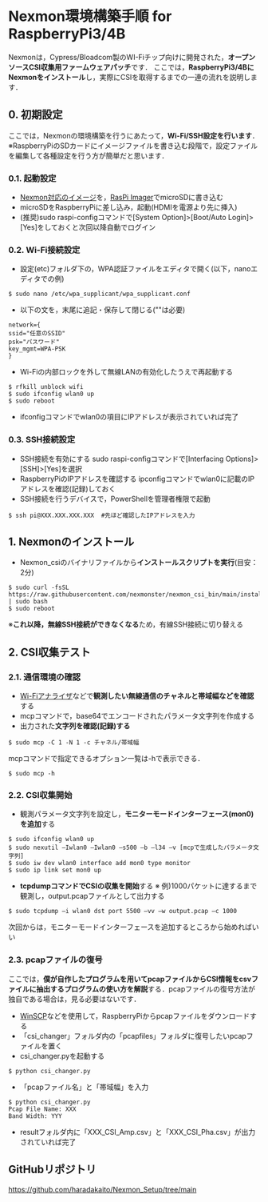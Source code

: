 # Nexmon環境構築手順 for RaspberryPi3/4B
Nexmonは，Cypress/Bloadcom製のWI-Fiチップ向けに開発された，**オープンソースCSI収集用ファームウェアパッチ**です．
ここでは，**RaspberryPi3/4BにNexmonをインストール**し，実際にCSIを取得するまでの一連の流れを説明します．

## 0. 初期設定
ここでは，Nexmonの環境構築を行うにあたって，**Wi-Fi/SSH設定を行います**．
※RaspberryPiのSDカードにイメージファイルを書き込む段階で，設定ファイルを編集して各種設定を行う方が簡単だと思います．
### 0.1. 起動設定
- [Nexmon対応のイメージ](https://downloads.raspberrypi.org/raspios_lite_armhf/images/raspios_lite_armhf-2022-01-28/2022-01-28-raspios-bullseye-armhf-lite.zip)を，[RasPi Imager](https://downloads.raspberrypi.org/imager/imager_latest.exe)でmicroSDに書き込む    
- microSDをRaspberryPiに差し込み，起動(HDMIを電源より先に挿入)
- (推奨)sudo raspi-configコマンドで[System Option]>[Boot/Auto Login]>[Yes]をしておくと次回以降自動でログイン  

### 0.2. Wi-Fi接続設定
- 設定(etc)フォルダ下の，WPA認証ファイルをエディタで開く(以下，nanoエディタでの例)
```
$ sudo nano /etc/wpa_supplicant/wpa_supplicant.conf
```
- 以下の文を，末尾に追記・保存して閉じる(""は必要)
```
network={
ssid="任意のSSID"
psk="パスワード"
key_mgmt=WPA-PSK
}
```
- Wi-Fiの内部ロックを外して無線LANの有効化したうえで再起動する
```
$ rfkill unblock wifi
$ sudo ifconfig wlan0 up
$ sudo reboot
```
- ifconfigコマンドでwlan0の項目にIPアドレスが表示されていれば完了  

### 0.3. SSH接続設定
- SSH接続を有効にする
sudo raspi-configコマンドで[Interfacing Options]>[SSH]>[Yes]を選択  
- RaspberryPiのIPアドレスを確認する
ipconfigコマンドでwlan0に記載のIPアドレスを確認(記録)しておく
- SSH接続を行うデバイスで，PowerShellを管理者権限で起動
```
$ ssh pi@XXX.XXX.XXX.XXX  #先ほど確認したIPアドレスを入力
```
## 1. Nexmonのインストール
- Nexmon_csiのバイナリファイルから**インストールスクリプトを実行**(目安：2分)
```
$ sudo curl -fsSL https://raw.githubusercontent.com/nexmonster/nexmon_csi_bin/main/install.sh | sudo bash
$ sudo reboot
```
※**これ以降，無線SSH接続ができなくなる**ため，有線SSH接続に切り替える  

## 2. CSI収集テスト
### 2.1. 通信環境の確認
- [Wi-Fiアナライザ](https://apps.microsoft.com/detail/9NBLGGH33N0N?hl=ja-JP&gl=JP)などで**観測したい無線通信のチャネルと帯域幅などを確認**する
- mcpコマンドで，base64でエンコードされたパラメータ文字列を作成する
- 出力された**文字列を確認(記録)する**
```
$ sudo mcp -C 1 -N 1 -c チャネル/帯域幅
```
mcpコマンドで指定できるオプション一覧は-hで表示できる．
```
$ sudo mcp -h
```
### 2.2. CSI収集開始
- 観測パラメータ文字列を設定し，**モニターモードインターフェース(mon0)を追加**する
```
$ sudo ifconfig wlan0 up
$ sudo nexutil –Iwlan0 –Iwlan0 –s500 –b –l34 –v [mcpで生成したパラメータ文字列]
$ sudo iw dev wlan0 interface add mon0 type monitor
$ sudo ip link set mon0 up
```
- **tcpdumpコマンドでCSIの収集を開始**する
※ 例)1000パケットに達するまで観測し，output.pcapファイルとして出力する  
```
$ sudo tcpdump –i wlan0 dst port 5500 –vv –w output.pcap –c 1000
```
次回からは，モニターモードインターフェースを追加するところから始めればいい

### 2.3. pcapファイルの復号
ここでは，**僕が自作したプログラムを用いてpcapファイルからCSI情報をcsvファイルに抽出するプログラムの使い方を解説**する．pcapファイルの復号方法が独自である場合は，見る必要はないです．
- [WinSCP](https://winscp.net/eng/download.php)などを使用して，RaspberryPiからpcapファイルをダウンロードする
- 「csi_changer」フォルダ内の「pcapfiles」フォルダに復号したいpcapファイルを置く
- csi_changer.pyを起動する
```
$ python csi_changer.py
```
- 「pcapファイル名」と「帯域幅」を入力
```
$ python csi_changer.py
Pcap File Name: XXX
Band Width: YYY
```
- resultフォルダ内に「XXX_CSI_Amp.csv」と「XXX_CSI_Pha.csv」が出力されていれば完了

## GitHubリポジトリ
https://github.com/haradakaito/Nexmon_Setup/tree/main 
